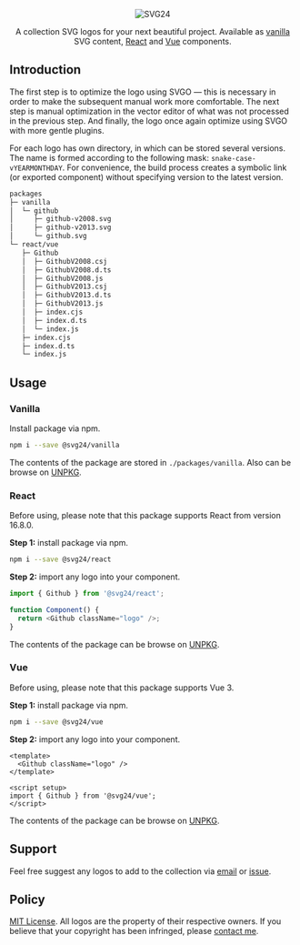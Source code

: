 <p align="center">
  <img src="https://raw.githubusercontent.com/svg24/.github/main/collection.svg" alt="SVG24">
</p>

<p align="center">
  A collection SVG logos for your next beautiful project. Available as <a href="#vanilla">vanilla</a> SVG content, <a href="#react">React</a> and <a href="#vue">Vue</a> components.
<p>

## Introduction

The first step is to optimize the logo using SVGO — this is necessary in order to make the subsequent manual work more comfortable. The next step is manual optimization in the vector editor of what was not processed in the previous step. And finally, the logo once again optimize using SVGO with more gentle plugins.

For each logo has own directory, in which can be stored several versions. The name is formed according to the following mask: `snake-case-vYEARMONTHDAY`. For convenience, the build process creates a symbolic link (or exported component) without specifying version to the latest version.

```sh
packages
├─ vanilla
│  └─ github
│     ├─ github-v2008.svg
│     ├─ github-v2013.svg
│     └─ github.svg
└─ react/vue
   ├─ Github
   │  ├─ GithubV2008.csj
   │  ├─ GithubV2008.d.ts
   │  ├─ GithubV2008.js
   │  ├─ GithubV2013.csj
   │  ├─ GithubV2013.d.ts
   │  ├─ GithubV2013.js
   │  ├─ index.cjs
   │  ├─ index.d.ts
   │  └─ index.js
   ├─ index.cjs
   ├─ index.d.ts
   └─ index.js
```

## Usage

### Vanilla

Install package via npm.

```sh
npm i --save @svg24/vanilla
```

The contents of the package are stored in `./packages/vanilla`. Also can be browse on [UNPKG](https://unpkg.com/browse/@svg24/vanilla/).

### React

Before using, please note that this package supports React from version 16.8.0.

**Step 1:** install package via npm.

```sh
npm i --save @svg24/react
```

**Step 2:** import any logo into your component.

```js
import { Github } from '@svg24/react';

function Component() {
  return <Github className="logo" />;
}
```

The contents of the package can be browse on [UNPKG](https://unpkg.com/browse/@svg24/react/).

### Vue

Before using, please note that this package supports Vue 3.

**Step 1:** install package via npm.

```sh
npm i --save @svg24/vue
```

**Step 2:** import any logo into your component.

```vue
<template>
  <Github className="logo" />
</template>

<script setup>
import { Github } from '@svg24/vue';
</script>
```

The contents of the package can be browse on [UNPKG](https://unpkg.com/browse/@svg24/vue/).

## Support

Feel free suggest any logos to add to the collection via [email](mailto:vanyauhalin@gmail.com?subject=SVG24%20|%20New%20idea) or [issue](https://github.com/svg24/collection/issues).

## Policy

[MIT License](./LICENSE). All logos are the property of their respective owners. If you believe that your copyright has been infringed, please [contact me](mailto:vanyauhalin@gmail.com?subject=SVG24%20|%20Copyright%20infringe).

